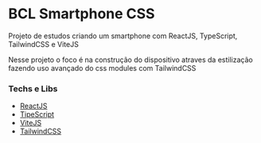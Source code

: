 # BCL Smartphone CSS

Projeto de estudos criando um smartphone com ReactJS, TypeScript, TailwindCSS e ViteJS

Nesse projeto o foco é na construção do dispositivo atraves da estilização fazendo uso avançado do css modules com TailwindCSS


### Techs e Libs

- [ReactJS](https://react.dev/)
- [TipeScript](https://vitejs.dev/)
- [ViteJS](https://www.typescriptlang.org/)
- [TailwindCSS](https://tailwindcss.com/)
